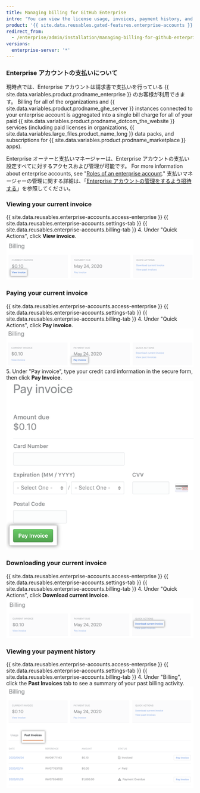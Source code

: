 ```yaml
---
title: Managing billing for GitHub Enterprise
intro: 'You can view the license usage, invoices, payment history, and other billing information for your enterprise account and {{ site.data.variables.product.prodname_ghe_server }} instances.'
product: '{{ site.data.reusables.gated-features.enterprise-accounts }}'
redirect_from:
  - /enterprise/admin/installation/managing-billing-for-github-enterprise
versions:
  enterprise-server: '*'
---
```


### Enterprise アカウントの支払いについて

現時点では、Enterprise アカウントは請求書で支払いを行っている {{ site.data.variables.product.prodname_enterprise }} のお客様が利用できます。 Billing for all of the organizations and {{ site.data.variables.product.prodname_ghe_server }} instances connected to your enterprise account is aggregated into a single bill charge for all of your paid {{ site.data.variables.product.prodname_dotcom_the_website }} services (including paid licenses in organizations, {{ site.data.variables.large_files.product_name_long }} data packs, and subscriptions for {{ site.data.variables.product.prodname_marketplace }} apps).

Enterprise オーナーと支払いマネージャーは、Enterprise アカウントの支払い設定すべてに対するアクセスおよび管理が可能です。 For more information about enterprise accounts, see "[Roles of an enterprise account](/github/setting-up-and-managing-your-enterprise-account/roles-for-an-enterprise-account)." 支払いマネージャーの管理に関する詳細は、「[Enterprise アカウントの管理をするよう招待する](/github/setting-up-and-managing-your-enterprise-account/inviting-people-to-manage-your-enterprise-account)」を参照してください。

### Viewing your current invoice

{{ site.data.reusables.enterprise-accounts.access-enterprise }}
{{ site.data.reusables.enterprise-accounts.settings-tab }}
{{ site.data.reusables.enterprise-accounts.billing-tab }}
4. Under "Quick Actions", click **View invoice**. ![View invoice link](/assets/images/help/business-accounts/view-invoice-link.png)

### Paying your current invoice

{{ site.data.reusables.enterprise-accounts.access-enterprise }}
{{ site.data.reusables.enterprise-accounts.settings-tab }}
{{ site.data.reusables.enterprise-accounts.billing-tab }}
4. Under "Quick Actions", click **Pay invoice**. ![Pay invoice link](/assets/images/help/business-accounts/pay-invoice-link.png)
5. Under "Pay invoice", type your credit card information in the secure form, then click **Pay Invoice**. ![Confirm and pay invoice](/assets/images/help/business-accounts/pay-invoice.png)

### Downloading your current invoice

{{ site.data.reusables.enterprise-accounts.access-enterprise }}
{{ site.data.reusables.enterprise-accounts.settings-tab }}
{{ site.data.reusables.enterprise-accounts.billing-tab }}
4. Under "Quick Actions", click **Download current invoice**. ![Download current invoice link](/assets/images/help/business-accounts/download-current-invoice.png)

### Viewing your payment history

{{ site.data.reusables.enterprise-accounts.access-enterprise }}
{{ site.data.reusables.enterprise-accounts.settings-tab }}
{{ site.data.reusables.enterprise-accounts.billing-tab }}
4. Under "Billing", click the **Past Invoices** tab to see a summary of your past billing activity. ![View payment history tab](/assets/images/help/business-accounts/view-payment-history.png)
